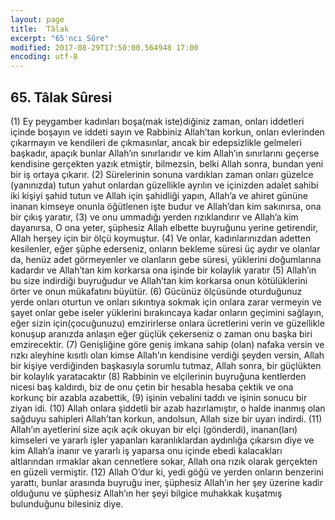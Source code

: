 ```yaml
---
layout: page
title:  Tâlak
excerpt: "65'ncı Sûre"
modified: 2017-08-29T17:50:00.564948 17:00
encoding: utf-8
---
```


## 65. Tâlak Sûresi

(1) Ey peygamber kadınları boşa(mak iste)diğiniz zaman, onları iddetleri içinde boşayın ve iddeti sayın ve Rabbiniz Allah’tan korkun, onları evlerinden çıkarmayın ve kendileri de çıkmasınlar, ancak bir edepsizlikle gelmeleri başkadır, apaçık bunlar Allah’ın sınırlarıdır ve kim Allah’ın sınırlarını geçerse kendisine gerçekten yazık etmiştir, bilmezsin, belki Allah sonra, bundan yeni bir iş ortaya çıkarır.
(2) Sürelerinin sonuna vardıkları zaman onları güzelce (yanınızda)  tutun yahut onlardan güzellikle ayrılın ve içinizden adalet sahibi iki kişiyi şahid tutun ve Allah için şahidliği yapın, Allah’a ve ahiret gününe inanan kimseye onunla öğütlenen işte budur ve Allah’dan kim sakınırsa, ona bir çıkış yaratır,
(3) ve onu ummadığı yerden rızıklandırır ve Allah’a kim dayanırsa, O ona yeter, şüphesiz Allah elbette buyruğunu yerine getirendir, Allah herşey için bir ölçü koymuştur.
(4) Ve onlar, kadınlarınızdan adetten kesilenler, eğer şüphe ederseniz, onların bekleme süresi üç aydır ve olanlar da, henüz adet görmeyenler ve olanların gebe süresi, yüklerini doğumlarına kadardır ve Allah’tan kim korkarsa ona işinde bir kolaylık yaratır
(5) Allah’ın bu size indirdiği buyruğudur ve Allah’tan kim korkarsa onun kötülüklerini örter ve onun mükafatını büyütür.
(6) Gücünüz ölçüsünde oturduğunuz yerde onları oturtun ve onları sıkıntıya sokmak için onlara zarar vermeyin ve şayet onlar gebe iseler yüklerini bırakıncaya kadar onların geçimini sağlayın, eğer sizin için(çocuğunuzu) emzirirlerse onlara ücretlerini verin ve güzellikle konuşup aranızda anlaşın eğer güçlük çekerseniz o zaman onu başka biri  emzirecektir.
(7) Genişliğine göre geniş imkana sahip (olan) nafaka versin ve rızkı aleyhine kısıtlı olan kimse Allah’ın kendisine verdiği şeyden versin, Allah bir kişiye verdiğinden başkasıyla sorumlu tutmaz, Allah sonra, bir güçlükten bir kolaylık yaratacaktır
(8) Rabbinin ve elçilerinin buyruğuna kentlerden nicesi baş kaldırdı, biz de onu çetin bir hesabla hesaba çektik ve ona korkunç bir azabla azabettik,
(9) işinin vebalini taddı ve işinin sonucu bir ziyan idi. 
(10) Allah onlara şiddetli bir azab hazırlamıştır, o halde inanmış olan sağduyu	sahipleri Allah’tan korkun, andolsun, Allah size bir uyarı indirdi.
(11) Allah’ın ayetlerini size açık açık okuyan bir elçi (gönderdi), inanan(ları) kimseleri ve yararlı işler  yapanları karanlıklardan aydınlığa çıkarsın diye ve kim Allah’a inanır ve yararlı iş yaparsa onu içinde ebedi kalacakları altlarından ırmaklar akan cennetlere sokar, Allah ona rızık olarak gerçekten en güzeli vermiştir.
(12) Allah O’dur ki, yedi göğü ve yerden onların benzerini yarattı, bunlar arasında buyruğu iner, şüphesiz Allah’ın her şey üzerine kadir olduğunu ve şüphesiz Allah’ın her şeyi bilgice muhakkak kuşatmış bulunduğunu bilesiniz diye.
